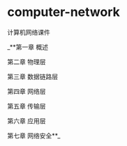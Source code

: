 # computer-network
计算机网络课件

_**第一章  概述

第二章  物理层

第三章  数据链路层

第四章  网络层

第五章  传输层

第六章  应用层

第七章  网络安全**_
